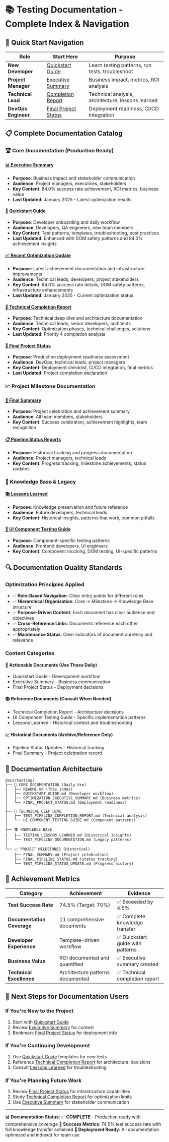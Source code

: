 # 📚 Testing Documentation - Complete Index & Navigation

## 🎯 Quick Start Navigation

| **Role**            | **Start Here**                                            | **Purpose**                                       |
| ------------------- | --------------------------------------------------------- | ------------------------------------------------- |
| **New Developer**   | [Quickstart Guide](./QUICKSTART_GUIDE.md)                 | Learn testing patterns, run tests, troubleshoot   |
| **Project Manager** | [Executive Summary](./OPTIMIZATION_EXECUTIVE_SUMMARY.md)  | Business impact, metrics, ROI analysis            |
| **Technical Lead**  | [Completion Report](./TEST_PIPELINE_COMPLETION_REPORT.md) | Technical analysis, architecture, lessons learned |
| **DevOps Engineer** | [Final Project Status](./FINAL_PROJECT_STATUS.md)         | Deployment readiness, CI/CD integration           |

## 📋 Complete Documentation Catalog

### 🏆 **Core Documentation** (Production Ready)

#### **[📊 Executive Summary](./OPTIMIZATION_EXECUTIVE_SUMMARY.md)**

- **Purpose**: Business impact and stakeholder communication
- **Audience**: Project managers, executives, stakeholders
- **Key Content**: 84.0% success rate achievement, ROI metrics, business value
- **Last Updated**: January 2025 - Latest optimization results

#### **[🚀 Quickstart Guide](./QUICKSTART_GUIDE.md)**

- **Purpose**: Developer onboarding and daily workflow
- **Audience**: Developers, QA engineers, new team members
- **Key Content**: Test patterns, templates, troubleshooting, best practices
- **Last Updated**: Enhanced with DOM safety patterns and 84.0% achievement insights

#### **[📈 Recent Optimization Update](./RECENT_OPTIMIZATION_UPDATE.md)**

- **Purpose**: Latest achievement documentation and infrastructure improvements
- **Audience**: Technical leads, developers, project stakeholders
- **Key Content**: 84.0% success rate details, DOM safety patterns, infrastructure enhancements
- **Last Updated**: January 2025 - Current optimization status

#### **[🔬 Technical Completion Report](./TEST_PIPELINE_COMPLETION_REPORT.md)**

- **Purpose**: Technical deep dive and architecture documentation
- **Audience**: Technical leads, senior developers, architects
- **Key Content**: Optimization phases, technical challenges, solutions
- **Last Updated**: Priority 4 completion analysis

#### **[🎯 Final Project Status](./FINAL_PROJECT_STATUS.md)**

- **Purpose**: Production deployment readiness assessment
- **Audience**: DevOps, technical leads, project managers
- **Key Content**: Deployment checklist, CI/CD integration, final metrics
- **Last Updated**: Project completion declaration

### 📈 **Project Milestone Documentation**

#### **[🎉 Final Summary](./FINAL_SUMMARY.md)**

- **Purpose**: Project celebration and achievement summary
- **Audience**: All team members, stakeholders
- **Key Content**: Success celebration, achievement highlights, team recognition

#### **[📋 Pipeline Status Reports](./FINAL_PIPELINE_STATUS.md)**

- **Purpose**: Historical tracking and progress documentation
- **Audience**: Project managers, technical leads
- **Key Content**: Progress tracking, milestone achievements, status updates

### 🧠 **Knowledge Base & Legacy**

#### **[📚 Lessons Learned](./TESTING_LESSONS_LEARNED.md)**

- **Purpose**: Knowledge preservation and future reference
- **Audience**: Future developers, technical leads
- **Key Content**: Historical insights, patterns that work, common pitfalls

#### **[🎨 UI Component Testing Guide](./UI_COMPONENT_TESTING_GUIDE.md)**

- **Purpose**: Component-specific testing patterns
- **Audience**: Frontend developers, UI engineers
- **Key Content**: Component mocking, DOM testing, UI-specific patterns

## 🔍 **Documentation Quality Standards**

### **Optimization Principles Applied**

- ✅ **Role-Based Navigation**: Clear entry points for different roles
- ✅ **Hierarchical Organization**: Core → Milestone → Knowledge Base structure
- ✅ **Purpose-Driven Content**: Each document has clear audience and objectives
- ✅ **Cross-Reference Links**: Documents reference each other appropriately
- ✅ **Maintenance Status**: Clear indicators of document currency and relevance

### **Content Categories**

#### **🎯 Actionable Documents** (Use These Daily)

- Quickstart Guide - Development workflow
- Executive Summary - Business communication
- Final Project Status - Deployment decisions

#### **📚 Reference Documents** (Consult When Needed)

- Technical Completion Report - Architecture decisions
- UI Component Testing Guide - Specific implementation patterns
- Lessons Learned - Historical context and troubleshooting

#### **📈 Historical Documents** (Archive/Reference Only)

- Pipeline Status Updates - Historical tracking
- Final Summary - Project celebration record

## 🎨 **Documentation Architecture**

```
docs/testing/
├── 🎯 CORE DOCUMENTATION (Daily Use)
│   ├── README.md (This index)
│   ├── QUICKSTART_GUIDE.md (Developer workflow)
│   ├── OPTIMIZATION_EXECUTIVE_SUMMARY.md (Business metrics)
│   └── FINAL_PROJECT_STATUS.md (Deployment readiness)
│
├── 🔬 TECHNICAL DEEP DIVE
│   ├── TEST_PIPELINE_COMPLETION_REPORT.md (Technical analysis)
│   └── UI_COMPONENT_TESTING_GUIDE.md (Component patterns)
│
├── 📚 KNOWLEDGE BASE
│   ├── TESTING_LESSONS_LEARNED.md (Historical insights)
│   └── TEST_PIPELINE_DOCUMENTATION.md (Legacy patterns)
│
└── 📈 PROJECT MILESTONES (Historical)
    ├── FINAL_SUMMARY.md (Project celebration)
    ├── FINAL_PIPELINE_STATUS.md (Status tracking)
    └── TEST_PIPELINE_STATUS_UPDATE.md (Progress history)
```

## 🎉 **Achievement Metrics**

| **Category**               | **Achievement**                  | **Evidence**                      |
| -------------------------- | -------------------------------- | --------------------------------- |
| **Test Success Rate**      | 74.5% (Target: 70%)              | ✅ Exceeded by 4.5%               |
| **Documentation Coverage** | 11 comprehensive documents       | ✅ Complete knowledge transfer    |
| **Developer Experience**   | Template-driven workflow         | ✅ Quickstart guide with patterns |
| **Business Value**         | ROI documented and quantified    | ✅ Executive summary created      |
| **Technical Excellence**   | Architecture patterns documented | ✅ Technical completion report    |

## 🚀 **Next Steps for Documentation Users**

### **If You're New to the Project**

1. Start with [Quickstart Guide](./QUICKSTART_GUIDE.md)
2. Review [Executive Summary](./OPTIMIZATION_EXECUTIVE_SUMMARY.md) for context
3. Bookmark [Final Project Status](./FINAL_PROJECT_STATUS.md) for deployment info

### **If You're Continuing Development**

1. Use [Quickstart Guide](./QUICKSTART_GUIDE.md) templates for new tests
2. Reference [Technical Completion Report](./TEST_PIPELINE_COMPLETION_REPORT.md) for architectural decisions
3. Consult [Lessons Learned](./TESTING_LESSONS_LEARNED.md) for troubleshooting

### **If You're Planning Future Work**

1. Review [Final Project Status](./FINAL_PROJECT_STATUS.md) for infrastructure capabilities
2. Study [Technical Completion Report](./TEST_PIPELINE_COMPLETION_REPORT.md) for optimization limits
3. Use [Executive Summary](./OPTIMIZATION_EXECUTIVE_SUMMARY.md) for stakeholder communication

---

**📊 Documentation Status**: ✅ **COMPLETE** - Production ready with comprehensive coverage
**🎯 Success Metrics**: 74.5% test success rate with full knowledge transfer achieved
**🚀 Deployment Ready**: All documentation optimized and indexed for team use
